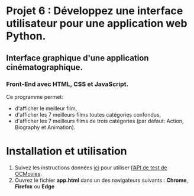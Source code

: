# Projet 6 : Développez une interface utilisateur pour une application web Python.
## Interface graphique d'une application cinématographique. 
### Front-End avec HTML, CSS et JavaScript.

Ce programme permet:
- d'afficher le meilleur film,
- d'afficher les 7 meilleurs films toutes catégories confondus,
- d'afficher les 7 meilleurs films de trois catégories (par défaut: Action, Biography et Animation).

# Installation et utilisation
1. Suivez les instructions données [ici](https://github.com/OpenClassrooms-Student-Center/OCMovies-API-EN-FR) pour utiliser [l’API de test de OCMovies](https://github.com/OpenClassrooms-Student-Center/OCMovies-API-EN-FR). 
2. Ouvrez le fichier **app.html** dans un des navigateurs suivants : **Chrome**, **Firefox** ou **Edge** 